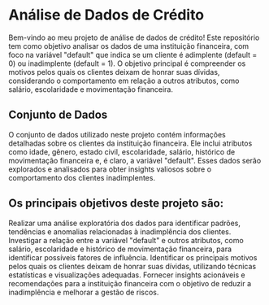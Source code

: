 # Análise de Dados de Crédito
Bem-vindo ao meu projeto de análise de dados de crédito! Este repositório tem como objetivo analisar os dados de uma instituição financeira, com foco na variável "default" que indica se um cliente é adimplente (default = 0) ou inadimplente (default = 1). O objetivo principal é compreender os motivos pelos quais os clientes deixam de honrar suas dívidas, considerando o comportamento em relação a outros atributos, como salário, escolaridade e movimentação financeira.

## Conjunto de Dados
O conjunto de dados utilizado neste projeto contém informações detalhadas sobre os clientes da instituição financeira. Ele inclui atributos como idade, gênero, estado civil, escolaridade, salário, histórico de movimentação financeira e, é claro, a variável "default". Esses dados serão explorados e analisados para obter insights valiosos sobre o comportamento dos clientes inadimplentes.

## Os principais objetivos deste projeto são:

Realizar uma análise exploratória dos dados para identificar padrões, tendências e anomalias relacionadas à inadimplência dos clientes.
Investigar a relação entre a variável "default" e outros atributos, como salário, escolaridade e histórico de movimentação financeira, para identificar possíveis fatores de influência.
Identificar os principais motivos pelos quais os clientes deixam de honrar suas dívidas, utilizando técnicas estatísticas e visualizações adequadas.
Fornecer insights acionáveis e recomendações para a instituição financeira com o objetivo de reduzir a inadimplência e melhorar a gestão de riscos.
